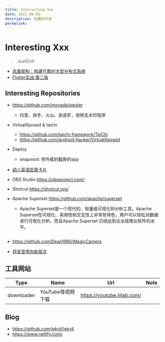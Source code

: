 ```yaml
---
title: Interesting Xxx
date: 2021-06-03
description: 有趣的内容
permalink:
---
```


# Interesting Xxx
> JustDoIt

- [凤凰架构：构建可靠的大型分布式系统](https://icyfenix.cn/exploration/guide/quick-start.html)
- [Flutter实战·第二版](https://book.flutterchina.club/)

## Interesting Repositories
- https://github.com/moyada/stealer
    + 抖音、快手、火山、皮皮虾，视频去水印程序

- VirtualXposed & taichi
    + https://github.com/taichi-framework/TaiChi
    + https://github.com/android-hacker/VirtualXposed

- Deploy
    + snapmod: 带外框的截屏的app

- [幼儿英语启蒙卡片](http://www.kizclub.com/whatsnew.htm)

- OBS Studio https://obsproject.com/
- Shotcut https://shotcut.org/
- Apache Superset https://github.com/apache/superset
  - Apache Superset是一个现代的、轻量级可视化BI分析工具。Apache Superset在可视化、易用性和交互性上非常有特色，用户可以轻松对数据进行可视化分析。而且Apache Superset 已经达到企业级商业软件的水平。



## 
- https://github.com/Dean1990/MagicCamera

- [将变音带向新层次](https://www.bianyindashi.com)

## 工具网站
Type | Name | Url | Note
--- | --- | --- | --- 
downloader | YouTube等视频下载 | https://youtube.iiilab.com/ | 

## Blog
- https://github.com/jekyll/jekyll
- https://www.netlify.com/